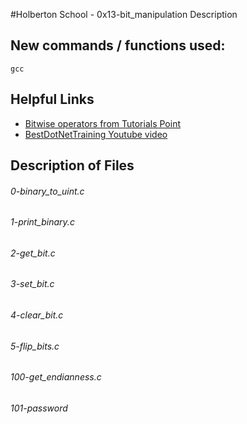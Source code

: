 #Holberton School - 0x13-bit_manipulation
Description
## New commands / functions used:
``gcc``
## Helpful Links
* [Bitwise operators from Tutorials Point](https://www.tutorialspoint.com/cprogramming/c_bitwise_operators.htm)
* [BestDotNetTraining Youtube video](https://www.youtube.com/watch?v=MyxVAq9MifI) 

## Description of Files
<h6>0-binary_to_uint.c</h6>

<h6>1-print_binary.c</h6>

<h6>2-get_bit.c</h6>

<h6>3-set_bit.c</h6>

<h6>4-clear_bit.c</h6>

<h6>5-flip_bits.c</h6>

<h6>100-get_endianness.c</h6>

<h6>101-password</h6>


